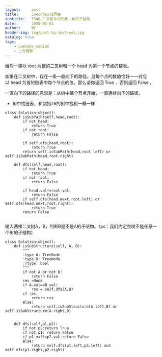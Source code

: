 ```yaml
---
layout:     post
title:      Leecode178周赛
subtitle:   5346 二叉树中的列表，树的子结构
date:       2020-03-01
author:     WY
header-img: img/post-bg-ios9-web.jpg
catalog: true
tags:
    - Leecode_medium
    - 二分搜索
---
```


给你一棵以 root 为根的二叉树和一个 head 为第一个节点的链表。

如果在二叉树中，存在一条一直向下的路径，且每个点的数值恰好一一对应以 head 为首的链表中每个节点的值，那么请你返回 True ，否则返回 False 。

一直向下的路径的意思是：从树中某个节点开始，一直连续向下的路径。

- 树中找链表，和剑指26的树中找树一模一样

```
class Solution(object):
    def isSubPath(self,head,root):
        if not head:
            return True
        if not root:
            return False

        if self.dfs(head,root):
            return True
        return self.isSubPath(head,root.left) or self.isSubPath(head,root.right)

    def dfs(self,head,root):
        if not head:
            return True
        if not root:
            return False

        if head.val!=root.val:
            return False
        if self.dfs(head.next,root.left) or self.dfs(head.next,root.right):
            return True
        return False
    
```

输入两棵二叉树A，B，判断B是不是A的子结构。（ps：我们约定空树不是任意一个树的子结构）

```
class Solution(object):
    def isSubStructure(self, A, B):
        """
        :type A: TreeNode
        :type B: TreeNode
        :rtype: bool
        """
        if not A or not B:
            return False
        res =None
        if A.val==B.val:
            res = self.dfs(A,B)
        if res:
            return res
        else:
            return self.isSubStructure(A.left,B) or self.isSubStructure(A.right,B)


    def dfs(self,p1,p2):
        if not p2:return True
        if not p1: return False
        if p1.val!=p2.val:return False
        else:
            return self.dfs(p1.left,p2.left) and self.dfs(p1.right,p2.right)


```